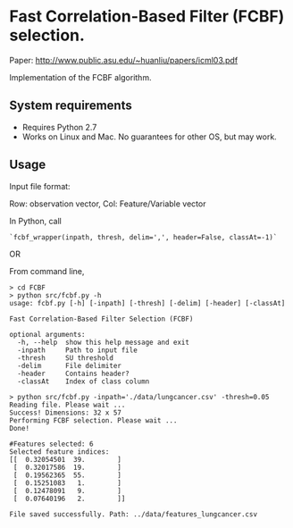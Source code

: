 Fast Correlation-Based Filter (FCBF) selection.
====

Paper: http://www.public.asu.edu/~huanliu/papers/icml03.pdf

Implementation of the FCBF algorithm. 

## System requirements

* Requires Python 2.7
* Works on Linux and Mac. No guarantees for other OS, but may work.

## Usage

Input file format:

  Row: observation vector, Col: Feature/Variable vector

In Python, call 
  
    `fcbf_wrapper(inpath, thresh, delim=',', header=False, classAt=-1)`
  
OR
  
From command line, 
  
    > cd FCBF
    > python src/fcbf.py -h
    usage: fcbf.py [-h] [-inpath] [-thresh] [-delim] [-header] [-classAt]
    
    Fast Correlation-Based Filter Selection (FCBF)
    
    optional arguments:
      -h, --help  show this help message and exit
      -inpath     Path to input file
      -thresh     SU threshold
      -delim      File delimiter
      -header     Contains header?
      -classAt    Index of class column
    
    > python src/fcbf.py -inpath='./data/lungcancer.csv' -thresh=0.05
    Reading file. Please wait ...
    Success! Dimensions: 32 x 57
    Performing FCBF selection. Please wait ...
    Done!
    
    #Features selected: 6
    Selected feature indices:
    [[  0.32054501  39.        ]
     [  0.32017586  19.        ]
     [  0.19562365  55.        ]
     [  0.15251083   1.        ]
     [  0.12478091   9.        ]
     [  0.07640196   2.        ]]
    
    File saved successfully. Path: ../data/features_lungcancer.csv
    
